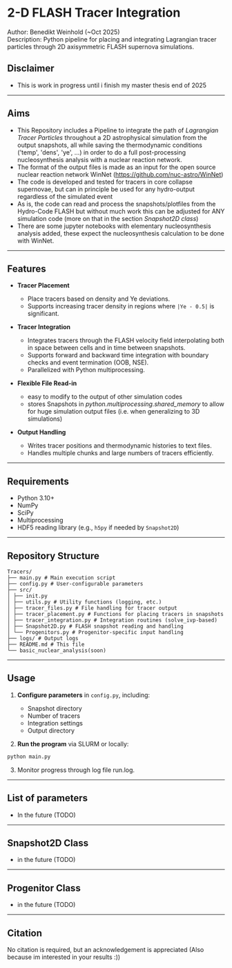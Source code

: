 # 2-D FLASH Tracer Integration

Author: Benedikt Weinhold (~Oct 2025)  
Description: Python pipeline for placing and integrating Lagrangian tracer particles through 2D axisymmetric FLASH supernova simulations.  

## Disclaimer
  -  This is work in progress until i finish my master thesis end of 2025
---

## Aims
  - This  Repository includes a Pipeline to integrate the path of *Lagrangian Tracer Particles* throughout a 2D astrophysical simulation from the output snapshots,
      all while saving the thermodynamic conditions ('temp', 'dens', 'ye', ...) in order to do a full post-processing nucleosynthesis analysis with a nuclear reaction network.
  - The format of the output files is made as an input for the open source nuclear reaction network WinNet (https://github.com/nuc-astro/WinNet)
  - The code is developed and tested for tracers in core collapse supernovae, but can in principle be used for any hydro-output regardless of the simulated event
  - As is, the code can read  and process the snapshots/plotfiles from the Hydro-Code FLASH but without much work this can be adjusted for ANY simulation code
     (more on that in the section *Snapshot2D class*)
  - There are some jupyter notebooks with elementary nucleosynthesis analysis added, these expect the nucleosynthesis calculation to be done with WinNet.

---

## Features

- **Tracer Placement**  
  - Place tracers based on density and Ye deviations.  
  - Supports increasing tracer density in regions where `|Ye - 0.5|` is significant.  

- **Tracer Integration**  
  - Integrates tracers through the FLASH velocity field interpolating both in space between cells and in time between snapshots.  
  - Supports forward and backward time integration with boundary checks and event termination (OOB, NSE).  
  - Parallelized with Python multiprocessing.  

- **Flexible File Read-in**
  - easy to modify to the output of other simulation codes
  - stores Snapshots in *python.multiprocessing.shared_memory* to allow for huge simulation output files (i.e. when generalizing to 3D simulations)

- **Output Handling**  
  - Writes tracer positions and thermodynamic histories to text files.  
  - Handles multiple chunks and large numbers of tracers efficiently.  

---

## Requirements

- Python 3.10+  
- NumPy  
- SciPy  
- Multiprocessing  
- HDF5 reading library (e.g., `h5py` if needed by `Snapshot2D`)  

---

## Repository Structure
```
Tracers/
├── main.py # Main execution script
├── config.py # User-configurable parameters
├── src/
│ ├── init.py
│ ├── utils.py # Utility functions (logging, etc.)
│ ├── tracer_files.py # File handling for tracer output
│ ├── tracer_placement.py # Functions for placing tracers in snapshots
│ ├── tracer_integration.py # Integration routines (solve_ivp-based)
│ ├── Snapshot2D.py # FLASH snapshot reading and handling
│ └── Progenitors.py # Progenitor-specific input handling
├── logs/ # Output logs
├── README.md # This file
└── basic_nuclear_analysis(soon)
```
---

## Usage

1. **Configure parameters** in `config.py`, including:
   - Snapshot directory
   - Number of tracers
   - Integration settings
   - Output directory  

2. **Run the program** via SLURM or locally:
```bash
python main.py
```
3. Monitor progress through log file run.log.

---
## List of parameters
  - In the future (TODO)
---
## Snapshot2D Class
  -  in the future (TODO)
---
## Progenitor Class
  - in the future (TODO) 
---
## Citation

No citation is required, but an acknowledgement is appreciated (Also because im interested in your results :))
